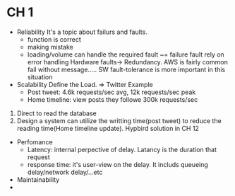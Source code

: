 # CH 1
- Reliability
It's a topic about failurs and faults. 
	- function is correct
	- making mistake
	- loading/volume can handle the required
fault ~= failure
fault rely on error handling 
Hardware faults-> Redundancy. AWS is fairly common fail without message.....  SW fault-tolerance is more important in this situation
- Scalability
Define the Load. => Twitter Example
	- Post tweet: 4.6k requests/sec avg, 12k requests/sec peak
	- Home timeline: view posts they followe 300k requests/sec
1) Direct to read the database
2) Design a system can utilize the writting time(post tweet) to reduce the reading time(Home timeline update). 
Hypbird solution in CH 12
- Perfomance
	- Latency: internal perpective of delay. Latancy is the duration that request
	- response time: it's user-view on the delay. It includs queueing delay/network delay/...etc
- Maintainability
-
<!--stackedit_data:
eyJoaXN0b3J5IjpbLTEyMjk4MjM4MDQsMzAzNjIyNTc2LDE5MD
Y4MTUwMjcsLTE1ODAzNDY4MDQsNDMxOTk3NTA3LDI0MzQxODIz
MywzMTI4Nzg2MDgsLTM4NzM2NDYxOCwzNjE5MjEwNzIsLTMwMj
YyNzQwMSwxMDA0ODc3MDIxXX0=
-->